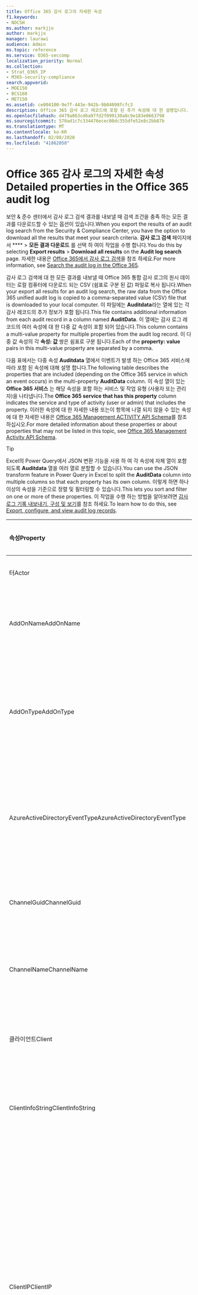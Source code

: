 ```yaml
---
title: Office 365 감사 로그의 자세한 속성
f1.keywords:
- NOCSH
ms.author: markjjo
author: markjjo
manager: laurawi
audience: Admin
ms.topic: reference
ms.service: O365-seccomp
localization_priority: Normal
ms.collection:
- Strat_O365_IP
- M365-security-compliance
search.appverid:
- MOE150
- BCS160
- MET150
ms.assetid: ce004100-9e7f-443e-942b-9b04098fcfc3
description: Office 365 감사 로그 레코드에 포함 된 추가 속성에 대 한 설명입니다.
ms.openlocfilehash: d479a063cd6a97fd2f099130a8c9e183e0663798
ms.sourcegitcommit: 570ad1c7c334476ecec00dc355dfe52e8c2bb87b
ms.translationtype: MT
ms.contentlocale: ko-KR
ms.lasthandoff: 02/08/2020
ms.locfileid: "41862058"
---
```

# <a name="detailed-properties-in-the-office-365-audit-log"></a><span data-ttu-id="c2793-103">Office 365 감사 로그의 자세한 속성</span><span class="sxs-lookup"><span data-stu-id="c2793-103">Detailed properties in the Office 365 audit log</span></span>

<span data-ttu-id="c2793-104">보안 & 준수 센터에서 감사 로그 검색 결과를 내보낼 때 검색 조건을 충족 하는 모든 결과를 다운로드할 수 있는 옵션이 있습니다.</span><span class="sxs-lookup"><span data-stu-id="c2793-104">When you export the results of an audit log search from the Security & Compliance Center, you have the option to download all the results that meet your search criteria.</span></span> <span data-ttu-id="c2793-105">**감사 로그 검색** 페이지에서 \*\*\*\* \> **모든 결과 다운로드** 를 선택 하 여이 작업을 수행 합니다.</span><span class="sxs-lookup"><span data-stu-id="c2793-105">You do this by selecting **Export results** \> **Download all results** on the **Audit log search** page.</span></span> <span data-ttu-id="c2793-106">자세한 내용은 [Office 365에서 감사 로그 검색](search-the-audit-log-in-security-and-compliance.md)을 참조 하세요.</span><span class="sxs-lookup"><span data-stu-id="c2793-106">For more information, see [Search the audit log in the Office 365](search-the-audit-log-in-security-and-compliance.md).</span></span>
  
 <span data-ttu-id="c2793-107">감사 로그 검색에 대 한 모든 결과를 내보낼 때 Office 365 통합 감사 로그의 원시 데이터는 로컬 컴퓨터에 다운로드 되는 CSV (쉼표로 구분 된 값) 파일로 복사 됩니다.</span><span class="sxs-lookup"><span data-stu-id="c2793-107">When your export all results for an audit log search, the raw data from the Office 365 unified audit log is copied to a comma-separated value (CSV) file that is downloaded to your local computer.</span></span> <span data-ttu-id="c2793-108">이 파일에는 **Auditdata**라는 열에 있는 각 감사 레코드의 추가 정보가 포함 됩니다.</span><span class="sxs-lookup"><span data-stu-id="c2793-108">This file contains additional information from each audit record in a column named **AuditData**.</span></span> <span data-ttu-id="c2793-109">이 열에는 감사 로그 레코드의 여러 속성에 대 한 다중 값 속성이 포함 되어 있습니다.</span><span class="sxs-lookup"><span data-stu-id="c2793-109">This column contains a multi-value property for multiple properties from the audit log record.</span></span> <span data-ttu-id="c2793-110">이 다중 값 속성의 각 **속성: 값** 쌍은 쉼표로 구분 됩니다.</span><span class="sxs-lookup"><span data-stu-id="c2793-110">Each of the **property: value** pairs in this multi-value property are separated by a comma.</span></span> 
  
<span data-ttu-id="c2793-111">다음 표에서는 다중 속성 **Auditdata** 열에서 이벤트가 발생 하는 Office 365 서비스에 따라 포함 된 속성에 대해 설명 합니다.</span><span class="sxs-lookup"><span data-stu-id="c2793-111">The following table describes the properties that are included (depending on the Office 365 service in which an event occurs) in the multi-property **AuditData** column.</span></span> <span data-ttu-id="c2793-112">이 속성 열이 있는 **Office 365 서비스** 는 해당 속성을 포함 하는 서비스 및 작업 유형 (사용자 또는 관리자)을 나타냅니다.</span><span class="sxs-lookup"><span data-stu-id="c2793-112">The **Office 365 service that has this property** column indicates the service and type of activity (user or admin) that includes the property.</span></span> <span data-ttu-id="c2793-113">이러한 속성에 대 한 자세한 내용 또는이 항목에 나열 되지 않을 수 있는 속성에 대 한 자세한 내용은 [Office 365 Management ACTIVITY API Schema](https://go.microsoft.com/fwlink/p/?LinkId=717993)를 참조 하십시오.</span><span class="sxs-lookup"><span data-stu-id="c2793-113">For more detailed information about these properties or about properties that may not be listed in this topic, see [Office 365 Management Activity API Schema](https://go.microsoft.com/fwlink/p/?LinkId=717993).</span></span>
  
> [!TIP]
> <span data-ttu-id="c2793-114">Excel의 Power Query에서 JSON 변환 기능을 사용 하 여 각 속성에 자체 열이 포함 되도록 **Auditdata** 열을 여러 열로 분할할 수 있습니다.</span><span class="sxs-lookup"><span data-stu-id="c2793-114">You can use the JSON transform feature in Power Query in Excel to split the **AuditData** column into multiple columns so that each property has its own column.</span></span> <span data-ttu-id="c2793-115">이렇게 하면 하나 이상의 속성을 기준으로 정렬 및 필터링할 수 있습니다.</span><span class="sxs-lookup"><span data-stu-id="c2793-115">This lets you sort and filter on one or more of these properties.</span></span> <span data-ttu-id="c2793-116">이 작업을 수행 하는 방법을 알아보려면 [감사 로그 기록 내보내기, 구성 및 보기](export-view-audit-log-records.md)를 참조 하세요.</span><span class="sxs-lookup"><span data-stu-id="c2793-116">To learn how to do this, see [Export, configure, and view audit log records](export-view-audit-log-records.md).</span></span> 
  
|<span data-ttu-id="c2793-117">**속성**</span><span class="sxs-lookup"><span data-stu-id="c2793-117">**Property**</span></span>|<span data-ttu-id="c2793-118">**설명**</span><span class="sxs-lookup"><span data-stu-id="c2793-118">**Description**</span></span>|<span data-ttu-id="c2793-119">**이 속성을 가진 Office 365 서비스**</span><span class="sxs-lookup"><span data-stu-id="c2793-119">**Office 365 service that has this property**</span></span>|
|:-----|:-----|:-----|
|<span data-ttu-id="c2793-120">터</span><span class="sxs-lookup"><span data-stu-id="c2793-120">Actor</span></span>|<span data-ttu-id="c2793-121">작업을 수행한 사용자 또는 서비스 계정입니다.</span><span class="sxs-lookup"><span data-stu-id="c2793-121">The user or service account that performed the action.</span></span>|<span data-ttu-id="c2793-122">Azure Active Directory</span><span class="sxs-lookup"><span data-stu-id="c2793-122">Azure Active Directory</span></span>|
|<span data-ttu-id="c2793-123">AddOnName</span><span class="sxs-lookup"><span data-stu-id="c2793-123">AddOnName</span></span>|<span data-ttu-id="c2793-124">팀에서 추가, 제거 또는 업데이트 된 추가 기능의 이름입니다.</span><span class="sxs-lookup"><span data-stu-id="c2793-124">The name of an add-on that was added, removed, or updated in a team.</span></span> <span data-ttu-id="c2793-125">Microsoft 팀의 추가 기능 유형은 bot, 커넥터 또는 탭입니다.</span><span class="sxs-lookup"><span data-stu-id="c2793-125">The type of add-ons in Microsoft Teams is a bot, a connector, or a tab.</span></span>|<span data-ttu-id="c2793-126">Microsoft Teams</span><span class="sxs-lookup"><span data-stu-id="c2793-126">Microsoft Teams</span></span>|
|<span data-ttu-id="c2793-127">AddOnType</span><span class="sxs-lookup"><span data-stu-id="c2793-127">AddOnType</span></span>|<span data-ttu-id="c2793-128">팀에서 추가, 제거 또는 업데이트 된 추가 기능의 유형입니다.</span><span class="sxs-lookup"><span data-stu-id="c2793-128">The type of an add-on that was added, removed, or updated in a team.</span></span> <span data-ttu-id="c2793-129">다음 값은 추가 기능의 형식을 나타냅니다.</span><span class="sxs-lookup"><span data-stu-id="c2793-129">The following values indicate the type of add-on.</span></span>  <br/> <span data-ttu-id="c2793-130">**1** -bot을 나타냅니다.</span><span class="sxs-lookup"><span data-stu-id="c2793-130">**1** - Indicates a bot.</span></span><br/> <span data-ttu-id="c2793-131">**2** -커넥터를 나타냅니다.</span><span class="sxs-lookup"><span data-stu-id="c2793-131">**2** - Indicates a connector.</span></span><br/> <span data-ttu-id="c2793-132">**3** -탭을 나타냅니다.</span><span class="sxs-lookup"><span data-stu-id="c2793-132">**3** - Indicates a tab.</span></span>|<span data-ttu-id="c2793-133">Microsoft Teams</span><span class="sxs-lookup"><span data-stu-id="c2793-133">Microsoft Teams</span></span>|
|<span data-ttu-id="c2793-134">AzureActiveDirectoryEventType</span><span class="sxs-lookup"><span data-stu-id="c2793-134">AzureActiveDirectoryEventType</span></span>|<span data-ttu-id="c2793-135">Azure Active Directory 이벤트의 유형입니다.</span><span class="sxs-lookup"><span data-stu-id="c2793-135">The type of Azure Active Directory event.</span></span> <span data-ttu-id="c2793-136">이벤트 유형을 나타내는 값은 다음과 같습니다.</span><span class="sxs-lookup"><span data-stu-id="c2793-136">The following values indicate the type of event.</span></span>  <br/> <span data-ttu-id="c2793-137">**0** -계정 로그인 이벤트를 나타냅니다.</span><span class="sxs-lookup"><span data-stu-id="c2793-137">**0** - Indicates an account login event.</span></span><br/> <span data-ttu-id="c2793-138">**1** -Azure 응용 프로그램 보안 이벤트를 나타냅니다.</span><span class="sxs-lookup"><span data-stu-id="c2793-138">**1** - Indicates an Azure application security event.</span></span>|<span data-ttu-id="c2793-139">Azure Active Directory</span><span class="sxs-lookup"><span data-stu-id="c2793-139">Azure Active Directory</span></span>|
|<span data-ttu-id="c2793-140">ChannelGuid</span><span class="sxs-lookup"><span data-stu-id="c2793-140">ChannelGuid</span></span>|<span data-ttu-id="c2793-141">Microsoft 팀 채널의 ID입니다.</span><span class="sxs-lookup"><span data-stu-id="c2793-141">The ID of a Microsoft Teams channel.</span></span> <span data-ttu-id="c2793-142">채널이 있는 팀이 **Teamname** 및 **teamname** 속성으로 식별 됩니다.</span><span class="sxs-lookup"><span data-stu-id="c2793-142">The team that the channel is located in is identified by the **TeamName** and **TeamGuid** properties.</span></span>|<span data-ttu-id="c2793-143">Microsoft Teams</span><span class="sxs-lookup"><span data-stu-id="c2793-143">Microsoft Teams</span></span>|
|<span data-ttu-id="c2793-144">ChannelName</span><span class="sxs-lookup"><span data-stu-id="c2793-144">ChannelName</span></span>|<span data-ttu-id="c2793-145">Microsoft 팀 채널의 이름입니다.</span><span class="sxs-lookup"><span data-stu-id="c2793-145">The name of a Microsoft Teams channel.</span></span> <span data-ttu-id="c2793-146">채널이 있는 팀이 **Teamname** 및 **teamname** 속성으로 식별 됩니다.</span><span class="sxs-lookup"><span data-stu-id="c2793-146">The team that the channel is located in is identified by the **TeamName** and **TeamGuid** properties.</span></span>|<span data-ttu-id="c2793-147">Microsoft Teams</span><span class="sxs-lookup"><span data-stu-id="c2793-147">Microsoft Teams</span></span>|
|<span data-ttu-id="c2793-148">클라이언트</span><span class="sxs-lookup"><span data-stu-id="c2793-148">Client</span></span>|<span data-ttu-id="c2793-149">클라이언트 장치, 장치 OS 및 login 이벤트에 사용 되는 장치 브라우저 (예: Nokia Lumia 920;) Windows Phone 8; IE Mobile 11).</span><span class="sxs-lookup"><span data-stu-id="c2793-149">The client device, the device OS, and the device browser used for the login event (for example, Nokia Lumia 920; Windows Phone 8; IE Mobile 11).</span></span>|<span data-ttu-id="c2793-150">Azure Active Directory</span><span class="sxs-lookup"><span data-stu-id="c2793-150">Azure Active Directory</span></span>|
|<span data-ttu-id="c2793-151">ClientInfoString</span><span class="sxs-lookup"><span data-stu-id="c2793-151">ClientInfoString</span></span>|<span data-ttu-id="c2793-152">브라우저 버전, Outlook 버전 및 모바일 장치 정보와 같이 작업을 수행 하는 데 사용한 전자 메일 클라이언트에 대 한 정보</span><span class="sxs-lookup"><span data-stu-id="c2793-152">Information about the email client that was used to perform the operation, such as a browser version, Outlook version, and mobile device information</span></span>|<span data-ttu-id="c2793-153">Exchange (사서함 활동)</span><span class="sxs-lookup"><span data-stu-id="c2793-153">Exchange (mailbox activity)</span></span>|
|<span data-ttu-id="c2793-154">ClientIP</span><span class="sxs-lookup"><span data-stu-id="c2793-154">ClientIP</span></span>|<span data-ttu-id="c2793-155">활동을 로그할 때 사용 된 장치의 IP 주소입니다.</span><span class="sxs-lookup"><span data-stu-id="c2793-155">The IP address of the device that was used when the activity was logged.</span></span> <span data-ttu-id="c2793-156">IP 주소는 IPv4 또는 IPv6 주소 형식으로 표시됩니다.</span><span class="sxs-lookup"><span data-stu-id="c2793-156">The IP address is displayed in either an IPv4 or IPv6 address format.</span></span><br/><br/> <span data-ttu-id="c2793-157">일부 서비스의 경우이 속성에 표시 되는 값은 사용자를 대신 하 여 서비스를 호출 하는 신뢰할 수 있는 응용 프로그램 (예: 웹 앱의 Office)의 IP 주소 이며, 활동을 수행한 사용자가 사용 하는 장치의 IP 주소가 아닙니다.</span><span class="sxs-lookup"><span data-stu-id="c2793-157">For some services, the value displayed in this property might be the IP address for a trusted application (for example, Office on the web apps) calling into the service on behalf of a user and not the IP address of the device used by person who performed the activity.</span></span> <br/><br/><span data-ttu-id="c2793-158">또한 Azure Active Directory 관련 이벤트에 대 한 관리 활동 (또는 시스템 계정에서 수행 하는 작업)에 대해 IP 주소가 기록 되지 않으며 ClientIP 속성 값은 `null`입니다.</span><span class="sxs-lookup"><span data-stu-id="c2793-158">Also, for admin activity (or activity performed by a system account) for Azure Active Directory-related events, the IP address isn't logged and the value for the ClientIP property is `null`.</span></span> |<span data-ttu-id="c2793-159">Azure Active Directory, Exchange, SharePoint</span><span class="sxs-lookup"><span data-stu-id="c2793-159">Azure Active Directory, Exchange, SharePoint</span></span>|
|<span data-ttu-id="c2793-160">CreationTime</span><span class="sxs-lookup"><span data-stu-id="c2793-160">CreationTime</span></span>|<span data-ttu-id="c2793-161">사용자가 활동을 수행 했을 때 UTC (협정 세계시)로 표시 되는 날짜와 시간입니다.</span><span class="sxs-lookup"><span data-stu-id="c2793-161">The date and time in Coordinated Universal Time (UTC) when the user performed the activity.</span></span>|<span data-ttu-id="c2793-162">모두</span><span class="sxs-lookup"><span data-stu-id="c2793-162">All</span></span>|
|<span data-ttu-id="c2793-163">DestinationFileExtension</span><span class="sxs-lookup"><span data-stu-id="c2793-163">DestinationFileExtension</span></span>|<span data-ttu-id="c2793-164">복사 하거나 이동할 파일의 파일 확장명입니다.</span><span class="sxs-lookup"><span data-stu-id="c2793-164">The file extension of a file that is copied or moved.</span></span> <span data-ttu-id="c2793-165">이 속성은 FileCopied 및 FileMoved 사용자 작업에만 표시 됩니다.</span><span class="sxs-lookup"><span data-stu-id="c2793-165">This property is displayed only for the FileCopied and FileMoved user activities.</span></span>|<span data-ttu-id="c2793-166">SharePoint</span><span class="sxs-lookup"><span data-stu-id="c2793-166">SharePoint</span></span>|
|<span data-ttu-id="c2793-167">DestinationFileName</span><span class="sxs-lookup"><span data-stu-id="c2793-167">DestinationFileName</span></span>|<span data-ttu-id="c2793-168">파일 이름이 복사 되거나 이동 됩니다.</span><span class="sxs-lookup"><span data-stu-id="c2793-168">The name of the file is copied or moved.</span></span> <span data-ttu-id="c2793-169">이 속성은 FileCopied 및 FileMoved 작업에만 표시 됩니다.</span><span class="sxs-lookup"><span data-stu-id="c2793-169">This property is displayed only for the FileCopied and FileMoved actions.</span></span>|<span data-ttu-id="c2793-170">SharePoint</span><span class="sxs-lookup"><span data-stu-id="c2793-170">SharePoint</span></span>|
|<span data-ttu-id="c2793-171">DestinationRelativeUrl</span><span class="sxs-lookup"><span data-stu-id="c2793-171">DestinationRelativeUrl</span></span>|<span data-ttu-id="c2793-172">파일을 복사 하거나 이동할 대상 폴더의 URL입니다.</span><span class="sxs-lookup"><span data-stu-id="c2793-172">The URL of the destination folder where a file is copied or moved.</span></span> <span data-ttu-id="c2793-173">**SiteURL**, **DestinationRelativeURL**및 **destinationfilename** 속성에 대 한 값의 조합이 복사 된 파일의 전체 경로 이름인 **ObjectID** 속성의 값과 같습니다.</span><span class="sxs-lookup"><span data-stu-id="c2793-173">The combination of the values for the **SiteURL**, the **DestinationRelativeURL**, and the **DestinationFileName** property is the same as the value for the **ObjectID** property, which is the full path name for the file that was copied.</span></span> <span data-ttu-id="c2793-174">이 속성은 FileCopied 및 FileMoved 사용자 작업에만 표시 됩니다.</span><span class="sxs-lookup"><span data-stu-id="c2793-174">This property is displayed only for the FileCopied and FileMoved user activities.</span></span>|<span data-ttu-id="c2793-175">SharePoint</span><span class="sxs-lookup"><span data-stu-id="c2793-175">SharePoint</span></span>|
|<span data-ttu-id="c2793-176">EventSource</span><span class="sxs-lookup"><span data-stu-id="c2793-176">EventSource</span></span>|<span data-ttu-id="c2793-177">SharePoint에서 이벤트가 발생 한 것을 식별 합니다.</span><span class="sxs-lookup"><span data-stu-id="c2793-177">Identifies that an event occurred in SharePoint.</span></span> <span data-ttu-id="c2793-178">사용할 수 있는 값은 **SharePoint** 및 **objectmodel**입니다.</span><span class="sxs-lookup"><span data-stu-id="c2793-178">Possible values are **SharePoint** and **ObjectModel**.</span></span>|<span data-ttu-id="c2793-179">SharePoint</span><span class="sxs-lookup"><span data-stu-id="c2793-179">SharePoint</span></span>|
|<span data-ttu-id="c2793-180">ExternalAccess</span><span class="sxs-lookup"><span data-stu-id="c2793-180">ExternalAccess</span></span>|<span data-ttu-id="c2793-181">Exchange 관리 활동의 경우, cmdlet이 조직의 사용자에 의해 실행 되었는지, Microsoft 데이터 센터 담당자나 데이터 센터 서비스 계정 또는 위임 된 관리자가 실행할지를 지정 합니다.</span><span class="sxs-lookup"><span data-stu-id="c2793-181">For Exchange admin activity, specifies whether the cmdlet was run by a user in your organization, by Microsoft datacenter personnel or a datacenter service account, or by a delegated administrator.</span></span> <span data-ttu-id="c2793-182">값이 **False** 이면 조직의 다른 사용자가 cmdlet을 실행 한 것입니다.</span><span class="sxs-lookup"><span data-stu-id="c2793-182">The value **False** indicates that the cmdlet was run by someone in your organization.</span></span> <span data-ttu-id="c2793-183">**True** 값은 데이터 센터 직원, 데이터 센터 서비스 계정 또는 위임 된 관리자에 의해 cmdlet이 실행 되었음을 나타냅니다.</span><span class="sxs-lookup"><span data-stu-id="c2793-183">The value **True** indicates that the cmdlet was run by datacenter personnel, a datacenter service account, or a delegated administrator.</span></span>  <br/> <span data-ttu-id="c2793-184">Exchange 사서함 활동의 경우 조직 외부의 사용자가 사서함에 액세스 했는지 여부를 지정 합니다.</span><span class="sxs-lookup"><span data-stu-id="c2793-184">For Exchange mailbox activity, specifies whether a mailbox was accessed by a user outside your organization.</span></span>|<span data-ttu-id="c2793-185">Exchange</span><span class="sxs-lookup"><span data-stu-id="c2793-185">Exchange</span></span>|
|<span data-ttu-id="c2793-186">ExtendedProperties</span><span class="sxs-lookup"><span data-stu-id="c2793-186">ExtendedProperties</span></span>|<span data-ttu-id="c2793-187">Azure Active Directory 이벤트에 대 한 확장 된 속성입니다.</span><span class="sxs-lookup"><span data-stu-id="c2793-187">The extended properties for an Azure Active Directory event.</span></span>|<span data-ttu-id="c2793-188">Azure Active Directory</span><span class="sxs-lookup"><span data-stu-id="c2793-188">Azure Active Directory</span></span>|
|<span data-ttu-id="c2793-189">ID</span><span class="sxs-lookup"><span data-stu-id="c2793-189">ID</span></span>|<span data-ttu-id="c2793-190">보고서 항목의 ID입니다.</span><span class="sxs-lookup"><span data-stu-id="c2793-190">The ID of the report entry.</span></span> <span data-ttu-id="c2793-191">ID는 보고서 항목을 고유 하 게 식별 합니다.</span><span class="sxs-lookup"><span data-stu-id="c2793-191">The ID uniquely identifies the report entry.</span></span>|<span data-ttu-id="c2793-192">모두</span><span class="sxs-lookup"><span data-stu-id="c2793-192">All</span></span>|
|<span data-ttu-id="c2793-193">InternalLogonType</span><span class="sxs-lookup"><span data-stu-id="c2793-193">InternalLogonType</span></span>|<span data-ttu-id="c2793-194">내부용으로 예약되어 있습니다.</span><span class="sxs-lookup"><span data-stu-id="c2793-194">Reserved for internal use.</span></span>|<span data-ttu-id="c2793-195">Exchange (사서함 활동)</span><span class="sxs-lookup"><span data-stu-id="c2793-195">Exchange (mailbox activity)</span></span>|
|<span data-ttu-id="c2793-196">ItemType</span><span class="sxs-lookup"><span data-stu-id="c2793-196">ItemType</span></span>|<span data-ttu-id="c2793-197">액세스 하거나 수정한 개체의 유형입니다.</span><span class="sxs-lookup"><span data-stu-id="c2793-197">The type of object that was accessed or modified.</span></span> <span data-ttu-id="c2793-198">사용할 수 있는 값에는 **파일**, **폴더**, **웹**, **사이트**, **테 넌 트**및 **documentlibrary**가 있습니다.</span><span class="sxs-lookup"><span data-stu-id="c2793-198">Possible values include **File**, **Folder**, **Web**, **Site**, **Tenant**, and **DocumentLibrary**.</span></span>|<span data-ttu-id="c2793-199">SharePoint</span><span class="sxs-lookup"><span data-stu-id="c2793-199">SharePoint</span></span>|
|<span data-ttu-id="c2793-200">LoginStatus</span><span class="sxs-lookup"><span data-stu-id="c2793-200">LoginStatus</span></span>|<span data-ttu-id="c2793-201">발생 했을 수 있는 로그인 실패를 확인 합니다.</span><span class="sxs-lookup"><span data-stu-id="c2793-201">Identifies login failures that might have occurred.</span></span>|<span data-ttu-id="c2793-202">Azure Active Directory</span><span class="sxs-lookup"><span data-stu-id="c2793-202">Azure Active Directory</span></span>|
|<span data-ttu-id="c2793-203">LogonType</span><span class="sxs-lookup"><span data-stu-id="c2793-203">LogonType</span></span>|<span data-ttu-id="c2793-204">사서함 액세스 유형입니다.</span><span class="sxs-lookup"><span data-stu-id="c2793-204">The type of mailbox access.</span></span> <span data-ttu-id="c2793-205">다음 값은 사서함에 액세스 한 사용자의 유형을 나타냅니다.</span><span class="sxs-lookup"><span data-stu-id="c2793-205">The following values indicate the type of user who accessed the mailbox.</span></span>  <br/><br/> <span data-ttu-id="c2793-206">**0** -사서함 소유자를 나타냅니다.</span><span class="sxs-lookup"><span data-stu-id="c2793-206">**0** - Indicates a mailbox owner.</span></span><br/> <span data-ttu-id="c2793-207">**1** -관리자를 나타냅니다.</span><span class="sxs-lookup"><span data-stu-id="c2793-207">**1** - Indicates an administrator.</span></span><br/> <span data-ttu-id="c2793-208">**2** -대리인을 나타냅니다.</span><span class="sxs-lookup"><span data-stu-id="c2793-208">**2** - Indicates a delegate.</span></span> <br/><span data-ttu-id="c2793-209">**3** -Microsoft 데이터 센터의 전송 서비스를 나타냅니다.</span><span class="sxs-lookup"><span data-stu-id="c2793-209">**3** - Indicates the transport service in the Microsoft datacenter.</span></span><br/> <span data-ttu-id="c2793-210">**4** -Microsoft 데이터 센터의 서비스 계정을 나타냅니다.</span><span class="sxs-lookup"><span data-stu-id="c2793-210">**4** - Indicates a   service account in the Microsoft datacenter.</span></span> <br/><span data-ttu-id="c2793-211">**6** -위임 된 관리자를 나타냅니다.</span><span class="sxs-lookup"><span data-stu-id="c2793-211">**6** - Indicates a delegated administrator.</span></span>|<span data-ttu-id="c2793-212">Exchange (사서함 활동)</span><span class="sxs-lookup"><span data-stu-id="c2793-212">Exchange (mailbox activity)</span></span>|
|<span data-ttu-id="c2793-213">MailboxGuid</span><span class="sxs-lookup"><span data-stu-id="c2793-213">MailboxGuid</span></span>|<span data-ttu-id="c2793-214">액세스 한 사서함의 Exchange GUID입니다.</span><span class="sxs-lookup"><span data-stu-id="c2793-214">The Exchange GUID of the mailbox that was accessed.</span></span>|<span data-ttu-id="c2793-215">Exchange (사서함 활동)</span><span class="sxs-lookup"><span data-stu-id="c2793-215">Exchange (mailbox activity)</span></span>|
|<span data-ttu-id="c2793-216">MailboxOwnerUPN</span><span class="sxs-lookup"><span data-stu-id="c2793-216">MailboxOwnerUPN</span></span>|<span data-ttu-id="c2793-217">액세스 한 사서함을 소유한 사용자의 전자 메일 주소입니다.</span><span class="sxs-lookup"><span data-stu-id="c2793-217">The email address of the person who owns the mailbox that was accessed.</span></span>|<span data-ttu-id="c2793-218">Exchange (사서함 활동)</span><span class="sxs-lookup"><span data-stu-id="c2793-218">Exchange (mailbox activity)</span></span>|
|<span data-ttu-id="c2793-219">구성원</span><span class="sxs-lookup"><span data-stu-id="c2793-219">Members</span></span>|<span data-ttu-id="c2793-220">팀에서 추가 되거나 제거 된 사용자를 나열 합니다.</span><span class="sxs-lookup"><span data-stu-id="c2793-220">Lists the users that have been added or removed from a team.</span></span> <span data-ttu-id="c2793-221">다음 값은 사용자에게 할당된 역할 유형을 나타냅니다.</span><span class="sxs-lookup"><span data-stu-id="c2793-221">The following values indicate the Role type assigned to the user.</span></span>  <br/><br/> <span data-ttu-id="c2793-222">**1** -소유자 역할을 나타냅니다.</span><span class="sxs-lookup"><span data-stu-id="c2793-222">**1** - Indicates  the Owner role.</span></span><br/> <span data-ttu-id="c2793-223">**2** - 구성원 역할을 나타냅니다.</span><span class="sxs-lookup"><span data-stu-id="c2793-223">**2** - Indicates the Member role.</span></span><br/> <span data-ttu-id="c2793-224">**3** - 게스트 역할을 나타냅니다.</span><span class="sxs-lookup"><span data-stu-id="c2793-224">**3** - Indicates the Guest role.</span></span> <br/><br/><span data-ttu-id="c2793-225">구성원 속성에는 조직의 이름 및 구성원의 전자 메일 주소도 포함됩니다.</span><span class="sxs-lookup"><span data-stu-id="c2793-225">The Members property also includes the name of your organization, and the member's email address.</span></span>|<span data-ttu-id="c2793-226">Microsoft Teams</span><span class="sxs-lookup"><span data-stu-id="c2793-226">Microsoft Teams</span></span>|
|<span data-ttu-id="c2793-227">ModifiedProperties (Name, NewValue, OldValue)</span><span class="sxs-lookup"><span data-stu-id="c2793-227">ModifiedProperties (Name, NewValue, OldValue)</span></span>|<span data-ttu-id="c2793-228">이 속성은 사이트 또는 사이트 모음 관리 그룹의 구성원으로 사용자를 추가 하는 등의 관리 이벤트에 포함 됩니다.</span><span class="sxs-lookup"><span data-stu-id="c2793-228">The property is included for admin events, such as adding a user as a member of a site or a site collection admin group.</span></span> <span data-ttu-id="c2793-229">이 속성에는 수정 된 속성의 이름 (예: 사이트 관리자 그룹)과 수정한 속성의 새 값 (사이트 관리자로 추가한 사용자 및 수정한 개체의 이전 값)이 포함 됩니다.</span><span class="sxs-lookup"><span data-stu-id="c2793-229">The property includes the name of the property that was modified (for example, the Site Admin group) the new value of the modified property (such the user who was added as a site admin, and the previous value of the modified object.</span></span>|<span data-ttu-id="c2793-230">모두 (관리 활동)</span><span class="sxs-lookup"><span data-stu-id="c2793-230">All (admin activity)</span></span>|
|<span data-ttu-id="c2793-231">Id</span><span class="sxs-lookup"><span data-stu-id="c2793-231">ObjectID</span></span>|<span data-ttu-id="c2793-232">Exchange 관리자 감사 로깅을 위해 cmdlet에 의해 수정 된 개체의 이름입니다.</span><span class="sxs-lookup"><span data-stu-id="c2793-232">For Exchange admin audit logging, the name of the object that was modified by the cmdlet.</span></span>  <br/> <span data-ttu-id="c2793-233">SharePoint 작업의 경우 사용자가 액세스 하는 파일 또는 폴더의 전체 URL 경로 이름입니다.</span><span class="sxs-lookup"><span data-stu-id="c2793-233">For SharePoint activity, the full URL path name of the file or folder accessed by a user.</span></span>  <br/> <span data-ttu-id="c2793-234">Azure AD 활동의 경우 수정 된 사용자 계정의 이름입니다.</span><span class="sxs-lookup"><span data-stu-id="c2793-234">For Azure AD activity, the name of the user account that was modified.</span></span>|<span data-ttu-id="c2793-235">모두</span><span class="sxs-lookup"><span data-stu-id="c2793-235">All</span></span>|
|<span data-ttu-id="c2793-236">작업</span><span class="sxs-lookup"><span data-stu-id="c2793-236">Operation</span></span>|<span data-ttu-id="c2793-237">사용자 또는 관리자 활동의 이름입니다.</span><span class="sxs-lookup"><span data-stu-id="c2793-237">The name of the user or admin activity.</span></span> <span data-ttu-id="c2793-238">이 속성의 값은 **활동** 드롭다운 목록에서 선택한 값에 해당 합니다.</span><span class="sxs-lookup"><span data-stu-id="c2793-238">The value of this property corresponds to the value that was selected in the **Activities** drop down list.</span></span> <span data-ttu-id="c2793-239">**모든 작업에 대해 결과 표시** 를 선택 하면 보고서에 모든 서비스에 대 한 모든 사용자 및 관리 활동에 대 한 항목이 포함 됩니다.</span><span class="sxs-lookup"><span data-stu-id="c2793-239">If **Show results for all activities** was selected, the report will included entries for all user and admin activities for all services.</span></span> <span data-ttu-id="c2793-240">Office 365 감사 로그에 기록 된 작업/작업에 대 한 설명은 [office 365에서 감사 로그 검색](search-the-audit-log-in-security-and-compliance.md)의 **감사 된 작업** 탭을 참조 하십시오.</span><span class="sxs-lookup"><span data-stu-id="c2793-240">For a description of the operations/activities that are logged in the Office 365 audit log, see the **Audited activities** tab in [Search the audit log in the Office 365](search-the-audit-log-in-security-and-compliance.md).</span></span>  <br/> <span data-ttu-id="c2793-241">Exchange 관리 활동의 경우이 속성은 실행 된 cmdlet의 이름을 식별 합니다.</span><span class="sxs-lookup"><span data-stu-id="c2793-241">For Exchange admin activity, this property identifies the name of the cmdlet that was run.</span></span>|<span data-ttu-id="c2793-242">모두</span><span class="sxs-lookup"><span data-stu-id="c2793-242">All</span></span>|
|<span data-ttu-id="c2793-243">조직 id</span><span class="sxs-lookup"><span data-stu-id="c2793-243">OrganizationID</span></span>|<span data-ttu-id="c2793-244">Office 365 조 직의 GUID입니다.</span><span class="sxs-lookup"><span data-stu-id="c2793-244">The GUID for your Office 365 organization.</span></span>|<span data-ttu-id="c2793-245">모두</span><span class="sxs-lookup"><span data-stu-id="c2793-245">All</span></span>|
|<span data-ttu-id="c2793-246">경로</span><span class="sxs-lookup"><span data-stu-id="c2793-246">Path</span></span>|<span data-ttu-id="c2793-247">액세스 한 메시지가 있는 사서함 폴더의 이름입니다.</span><span class="sxs-lookup"><span data-stu-id="c2793-247">The name of the mailbox folder where the message that was accessed is located.</span></span> <span data-ttu-id="c2793-248">이 속성은 또한 메시지가 만들어지거나 복사/이동 되는 폴더를 식별 합니다.</span><span class="sxs-lookup"><span data-stu-id="c2793-248">This property also identifies the folder a where a message is created in or copied/moved to.</span></span>|<span data-ttu-id="c2793-249">Exchange (사서함 활동)</span><span class="sxs-lookup"><span data-stu-id="c2793-249">Exchange (mailbox activity)</span></span>|
|<span data-ttu-id="c2793-250">매개 변수 </span><span class="sxs-lookup"><span data-stu-id="c2793-250">Parameters</span></span>|<span data-ttu-id="c2793-251">Exchange 관리 활동의 경우 Operation 속성에서 식별 된 cmdlet에 사용 된 모든 매개 변수의 이름과 값입니다.</span><span class="sxs-lookup"><span data-stu-id="c2793-251">For Exchange admin activity, the name and value for all parameters that were used with the cmdlet that is identified in the Operation property.</span></span>|<span data-ttu-id="c2793-252">Exchange (관리 활동)</span><span class="sxs-lookup"><span data-stu-id="c2793-252">Exchange (admin activity)</span></span>|
|<span data-ttu-id="c2793-253">RecordType</span><span class="sxs-lookup"><span data-stu-id="c2793-253">RecordType</span></span>|<span data-ttu-id="c2793-254">Record에서 지정한 작업의 유형입니다.</span><span class="sxs-lookup"><span data-stu-id="c2793-254">The type of operation indicated by the record.</span></span> <span data-ttu-id="c2793-255">다음 값은 레코드 종류를 나타냅니다.</span><span class="sxs-lookup"><span data-stu-id="c2793-255">The following values indicate the record type.</span></span>  <br/><br/> <span data-ttu-id="c2793-256">**1** -Exchange 관리자 감사 로그의 레코드를 나타냅니다.</span><span class="sxs-lookup"><span data-stu-id="c2793-256">**1** - Indicates a record from the  Exchange  admin audit log.</span></span> <br/><span data-ttu-id="c2793-257">**2** -singled 사서함 항목에 대해 수행 된 작업에 대 한 Exchange 사서함 감사 로그의 레코드를 나타냅니다.</span><span class="sxs-lookup"><span data-stu-id="c2793-257">**2** - Indicates a record from the  Exchange  mailbox audit log for an operation performed on a singled mailbox item.</span></span> <br/><span data-ttu-id="c2793-258">**3** -Exchange 사서함 감사 로그 에서도 레코드를 나타냅니다.</span><span class="sxs-lookup"><span data-stu-id="c2793-258">**3** - Also indicates a record from the  Exchange  mailbox audit log.</span></span> <span data-ttu-id="c2793-259">이 레코드 종류는 여러 항목을 지운 편지함 폴더로 이동 하거나 여러 항목을 영구적으로 삭제 하는 등 원본 사서함의 여러 항목에 대해 작업이 수행 되었음을 나타냅니다.</span><span class="sxs-lookup"><span data-stu-id="c2793-259">This record type indicates that the operation was performed on multiple items in the source mailbox (such as moving multiple items to the Deleted Items folder or permanently deleting multiple items).</span></span> <br/><span data-ttu-id="c2793-260">**4** -사이트에 대 한 권한 할당 관리자 또는 사용자와 같은 SharePoint의 사이트 관리 작업을 나타냅니다.</span><span class="sxs-lookup"><span data-stu-id="c2793-260">**4** - Indicates a site admin operation in SharePoint, such as an administrator or user assigning permissions to a site.</span></span> <br/><span data-ttu-id="c2793-261">**6** -사용자가 파일을 보거나 수정 하는 등 SharePoint의 파일 또는 폴더 관련 작업을 나타냅니다.</span><span class="sxs-lookup"><span data-stu-id="c2793-261">**6** - Indicates a file or folder-related operation in SharePoint, such as a user viewing or modifying a file.</span></span> <br/><span data-ttu-id="c2793-262">**8** -Azure Active Directory에서 수행 된 관리 작업을 나타냅니다.</span><span class="sxs-lookup"><span data-stu-id="c2793-262">**8** - Indicates an admin operation performed in Azure Active Directory.</span></span> <br/><span data-ttu-id="c2793-263">**9** -OrgId 로그인 이벤트를 Azure Active Directory에 표시 합니다.</span><span class="sxs-lookup"><span data-stu-id="c2793-263">**9** - Indicates  OrgId logon events in Azure Active Directory.</span></span> <span data-ttu-id="c2793-264">이 레코드 종류는 더 이상 사용 되지 않습니다.</span><span class="sxs-lookup"><span data-stu-id="c2793-264">This record type is being deprecated.</span></span> <br/><span data-ttu-id="c2793-265">**10** -데이터 센터에서 Microsoft 담당자가 수행한 보안 cmdlet 이벤트를 나타냅니다.</span><span class="sxs-lookup"><span data-stu-id="c2793-265">**10** - Indicates security cmdlet events that were performed by Microsoft personnel in the data center.</span></span> <br/><span data-ttu-id="c2793-266">**11** -SHAREPOINT의 DLP (데이터 손실 방지) 이벤트를 나타냅니다.</span><span class="sxs-lookup"><span data-stu-id="c2793-266">**11** - Indicates Data loss protection (DLP) events in SharePoint.</span></span><br/> <span data-ttu-id="c2793-267">**12** -Sway 이벤트를 나타냅니다.</span><span class="sxs-lookup"><span data-stu-id="c2793-267">**12** - Indicates Sway events.</span></span> <br/><span data-ttu-id="c2793-268">**13** -통합 dlp 정책으로 구성 된 경우 EXCHANGE의 DLP 이벤트를 나타냅니다.</span><span class="sxs-lookup"><span data-stu-id="c2793-268">**13** - Indicates DLP events in Exchange, when configured with a unified a DLP policy.</span></span> <span data-ttu-id="c2793-269">Exchange 메일 흐름 규칙 (전송 규칙이 라고도 함)을 기반으로 하는 DLP 이벤트는 지원 되지 않습니다.</span><span class="sxs-lookup"><span data-stu-id="c2793-269">DLP events based on Exchange mail flow rules (also known as transport rules) aren't supported.</span></span><br><span data-ttu-id="c2793-270">**14** -SharePoint의 공유 이벤트를 나타냅니다.</span><span class="sxs-lookup"><span data-stu-id="c2793-270">**14** - Indicates sharing events in SharePoint.</span></span><br/> <span data-ttu-id="c2793-271">**15** -Azure Active DIRECTORY의 STS (보안 토큰 서비스) 로그온 이벤트를 나타냅니다.</span><span class="sxs-lookup"><span data-stu-id="c2793-271">**15** - Indicates Secure Token Service (STS) logon events in Azure Active Directory.</span></span> <br/><span data-ttu-id="c2793-272">**18** -보안 & 준수 센터 이벤트를 나타냅니다.</span><span class="sxs-lookup"><span data-stu-id="c2793-272">**18** - Indicates Security & Compliance Center events.</span></span> <br/><span data-ttu-id="c2793-273">**19** -매우 짧은 기간 내에 반복 되는 작업에 대 한 집계 된 Exchange 사서함 작업을 나타냅니다.</span><span class="sxs-lookup"><span data-stu-id="c2793-273">**19** - Indicates aggregated Exchange mailbox operations for repetitive activity that occurs within a very short duration.</span></span> <br/><span data-ttu-id="c2793-274">**20** -Power BI 이벤트를 나타냅니다.</span><span class="sxs-lookup"><span data-stu-id="c2793-274">**20** - Indicates Power BI events.</span></span> <br/><span data-ttu-id="c2793-275">**21**-Dynamics 365 이벤트를 나타냅니다.</span><span class="sxs-lookup"><span data-stu-id="c2793-275">**21**- Indicates Dynamics 365 events.</span></span><br/><span data-ttu-id="c2793-276">**22** -Yammer 이벤트를 나타냅니다.</span><span class="sxs-lookup"><span data-stu-id="c2793-276">**22** - Indicates Yammer events.</span></span> <br/><span data-ttu-id="c2793-277">**23** -비즈니스용 Skype 이벤트를 나타냅니다.</span><span class="sxs-lookup"><span data-stu-id="c2793-277">**23** - Indicates Skype for Business events.</span></span> <br/><span data-ttu-id="c2793-278">**24** -eDiscovery 이벤트를 나타냅니다.</span><span class="sxs-lookup"><span data-stu-id="c2793-278">**24** - Indicates eDiscovery events.</span></span> <span data-ttu-id="c2793-279">이 레코드 종류는 보안 및 준수 센터에서 콘텐츠 검색을 실행 하 고 eDiscovery 사례를 관리 하 여 수행한 작업을 나타냅니다.</span><span class="sxs-lookup"><span data-stu-id="c2793-279">This record type indicates activities that were performed by running content searches and managing eDiscovery cases in the security and compliance center.</span></span> <span data-ttu-id="c2793-280">자세한 내용은 [Office 365 감사 로그에서 eDiscovery 활동 검색](search-for-ediscovery-activities-in-the-audit-log.md)을 참조 하세요.</span><span class="sxs-lookup"><span data-stu-id="c2793-280">For more information, see [Search for eDiscovery activities in the Office 365 audit log](search-for-ediscovery-activities-in-the-audit-log.md).</span></span><br/><span data-ttu-id="c2793-281">**25, 26 또는 27** -Microsoft 팀 이벤트를 나타냅니다.</span><span class="sxs-lookup"><span data-stu-id="c2793-281">**25, 26, or 27** - Indicates Microsoft Teams events.</span></span> <br/><span data-ttu-id="c2793-282">**28** -Exchange Online Protection 및 Office 365 Advanced Threat protection 이벤트의 피싱 및 맬웨어 이벤트를 나타냅니다.</span><span class="sxs-lookup"><span data-stu-id="c2793-282">**28** - Indicates phishing and malware events from Exchange Online Protection and Office 365 Advanced Threat Protection events.</span></span><br/> <span data-ttu-id="c2793-283">**30** -Microsoft 파워 자동화 (이전의 microsoft Flow) 이벤트를 나타냅니다.</span><span class="sxs-lookup"><span data-stu-id="c2793-283">**30** - Indicates Microsoft Power Automate (formerly called Microsoft Flow) events.</span></span><br/> <span data-ttu-id="c2793-284">**31** -고급 eDiscovery 이벤트를 나타냅니다.</span><span class="sxs-lookup"><span data-stu-id="c2793-284">**31** - Indicates Advanced eDiscovery events.</span></span><br/> <span data-ttu-id="c2793-285">**32** -Microsoft Stream 이벤트를 나타냅니다.</span><span class="sxs-lookup"><span data-stu-id="c2793-285">**32** - Indicates Microsoft Stream events.</span></span><br/> <span data-ttu-id="c2793-286">**33** -SHAREPOINT의 DLP 분류와 관련 된 이벤트를 나타냅니다.</span><span class="sxs-lookup"><span data-stu-id="c2793-286">**33** - Indicates events related to DLP classification in SharePoint.</span></span><br/><span data-ttu-id="c2793-287">**35** -Microsoft Project 이벤트를 나타냅니다.</span><span class="sxs-lookup"><span data-stu-id="c2793-287">**35** - Indicates Microsoft Project events.</span></span> <br/> <span data-ttu-id="c2793-288">**36** -SharePoint 목록 이벤트를 나타냅니다.</span><span class="sxs-lookup"><span data-stu-id="c2793-288">**36** - Indicates SharePoint list events.</span></span><br/><span data-ttu-id="c2793-289">**37** -SharePoint 주석과 관련 된 이벤트를 나타냅니다.</span><span class="sxs-lookup"><span data-stu-id="c2793-289">**37** - Indicates events related to SharePoint comments.</span></span> <br/><span data-ttu-id="c2793-290">**38** -보안 및 준수 센터의 보존 정책 및 보존 레이블과 관련 된 이벤트를 나타냅니다.</span><span class="sxs-lookup"><span data-stu-id="c2793-290">**38** - Indicates events related to retention policies and retention labels in the security and compliance center.</span></span>  <br/><span data-ttu-id="c2793-291">**40** -보안 및 준수 알림 신호의 결과로 생성 되는 이벤트를 나타냅니다.</span><span class="sxs-lookup"><span data-stu-id="c2793-291">**40** - Indicates events that results from security and compliance alert signals.</span></span><br/> <span data-ttu-id="c2793-292">**41** -안전 링크 차단 시간 및 Office 365 Advanced Threat Protection의 무시 이벤트 차단 이벤트가 표시 됩니다.</span><span class="sxs-lookup"><span data-stu-id="c2793-292">**41** - Indicates safe links time-of-block and block override events in Office 365 Advanced Threat Protection.</span></span><br/><span data-ttu-id="c2793-293">**42** -Office 365 보안 및 준수 센터의 insights 및 보고서와 관련 된 이벤트를 나타냅니다.</span><span class="sxs-lookup"><span data-stu-id="c2793-293">**42** - Indicates events related to insights and reports in the Office 365 security and compliance center.</span></span><br/><span data-ttu-id="c2793-294">**44** -작업에 대 한 분석 이벤트를 나타냅니다.</span><span class="sxs-lookup"><span data-stu-id="c2793-294">**44** - Indicates Workplace Analytics events.</span></span> <br/><span data-ttu-id="c2793-295">**45** -파워 앱 이벤트를 나타냅니다.</span><span class="sxs-lookup"><span data-stu-id="c2793-295">**45** - Indicates Power Apps events.</span></span> <br/> <span data-ttu-id="c2793-296">**47** -SharePoint, OneDrive 및 Microsoft 팀의 파일에 대 한 Office 365 Advanced Threat Protection의 피싱 및 맬웨어 이벤트를 나타냅니다.</span><span class="sxs-lookup"><span data-stu-id="c2793-296">**47** - Indicates phishing and malware events from Office 365 Advanced Threat Protection for files in SharePoint, OneDrive, and Microsoft Teams.</span></span><br/> <span data-ttu-id="c2793-297">**49** -Microsoft 팀의 의료에 대 한 [환자의 응용 프로그램](https://docs.microsoft.com/MicrosoftTeams/expand-teams-across-your-org/healthcare/patients-audit) 이벤트를 나타냅니다.</span><span class="sxs-lookup"><span data-stu-id="c2793-297">**49** - Indicates [Patients application](https://docs.microsoft.com/MicrosoftTeams/expand-teams-across-your-org/healthcare/patients-audit) events in Microsoft Teams for Healthcare.</span></span> <br/><span data-ttu-id="c2793-298">**50** -Mail항목 액세스 된 사서함 감사 작업과 관련 된 이벤트를 나타냅니다.</span><span class="sxs-lookup"><span data-stu-id="c2793-298">**50** - Indicates events related to the MailItemsAccessed mailbox audit action.</span></span> <br/><span data-ttu-id="c2793-299">**52** -DATA INSIGHTS REST API와 관련 된 이벤트를 나타냅니다.</span><span class="sxs-lookup"><span data-stu-id="c2793-299">**52** - Indicates events related to the Data Insights REST API.</span></span><br/><span data-ttu-id="c2793-300">**53** -정보 장벽 정책 응용 프로그램에 관련 된 이벤트를 나타냅니다.</span><span class="sxs-lookup"><span data-stu-id="c2793-300">**53** - Indicates events related to the application of information barrier policies.</span></span> <span data-ttu-id="c2793-301">자세한 내용은 [정보 장벽에 대 한 정책 정의](information-barriers-policies.md)를 참조 하세요.</span><span class="sxs-lookup"><span data-stu-id="c2793-301">For more information, see [Define policies for information barriers](information-barriers-policies.md).</span></span> <br/><span data-ttu-id="c2793-302">**54** -SharePoint 목록 항목 이벤트를 나타냅니다.</span><span class="sxs-lookup"><span data-stu-id="c2793-302">**54** - Indicates SharePoint list item events.</span></span><br/><span data-ttu-id="c2793-303">**55** -SharePoint 콘텐츠 형식 이벤트를 나타냅니다.</span><span class="sxs-lookup"><span data-stu-id="c2793-303">**55** - Indicates SharePoint content type events.</span></span><br/> <span data-ttu-id="c2793-304">**56** -SharePoint 목록 필드 이벤트를 나타냅니다.</span><span class="sxs-lookup"><span data-stu-id="c2793-304">**56** - Indicates SharePoint list field events.</span></span> <br/><span data-ttu-id="c2793-305">**62** -전자 메일 공격 캠페인과 관련 된 이벤트를 나타냅니다.</span><span class="sxs-lookup"><span data-stu-id="c2793-305">**62** - Indicates events related to email attack campaigns.</span></span> <span data-ttu-id="c2793-306">자세한 내용은 [Office 365 ATP의 캠페인 보기](https://docs.microsoft.com/microsoft-365/security/office-365-security/campaigns)를 참조 하세요.</span><span class="sxs-lookup"><span data-stu-id="c2793-306">For more information, see [Campaign Views in Office 365 ATP](https://docs.microsoft.com/microsoft-365/security/office-365-security/campaigns).</span></span><br/><span data-ttu-id="c2793-307">**64** -자동화 된 조사 및 응답 이벤트를 나타냅니다.</span><span class="sxs-lookup"><span data-stu-id="c2793-307">**64** - Indicates automated investigation and response events.</span></span> <span data-ttu-id="c2793-308">자세한 내용은 [Office 365의 자동화 된 조사 및 응답 (AIR)](../security/office-365-security/automated-investigation-response-office.md) 을 참조 하세요.</span><span class="sxs-lookup"><span data-stu-id="c2793-308">For information, see [automated investigation and response (AIR) in Office 365](../security/office-365-security/automated-investigation-response-office.md)</span></span><br/><span data-ttu-id="c2793-309">**66** -Microsoft Forms 이벤트를 나타냅니다.</span><span class="sxs-lookup"><span data-stu-id="c2793-309">**66** - Indicates Microsoft Forms events.</span></span><br/><span data-ttu-id="c2793-310">**68** -Exchange의 통신 준수 이벤트를 나타냅니다.</span><span class="sxs-lookup"><span data-stu-id="c2793-310">**68** - Indicates Communication compliance events in Exchange.</span></span> <span data-ttu-id="c2793-311">자세한 내용은 [Microsoft 365의 통신 준수](communication-compliance.md)를 참조 하세요.</span><span class="sxs-lookup"><span data-stu-id="c2793-311">For more information, see [Communication compliance in Microsoft 365](communication-compliance.md).</span></span><br/><span data-ttu-id="c2793-312">**69** -이벤트 관련 고객 키 암호화를 나타냅니다.</span><span class="sxs-lookup"><span data-stu-id="c2793-312">**69** - Indicates events related Customer Key Encryption.</span></span> <span data-ttu-id="c2793-313">자세한 내용은 [Office 365에서 고객 키를 사용한 서비스 암호화](customer-key-overview.md)를 참조 하세요.</span><span class="sxs-lookup"><span data-stu-id="c2793-313">For more information, see [Service encryption with Customer Key in Office 365](customer-key-overview.md).</span></span> 
|<span data-ttu-id="c2793-314">ResultStatus</span><span class="sxs-lookup"><span data-stu-id="c2793-314">ResultStatus</span></span>|<span data-ttu-id="c2793-315">**작업** 속성에 지정 된 작업이 성공 했는지 여부를 나타냅니다.</span><span class="sxs-lookup"><span data-stu-id="c2793-315">Indicates whether the action (specified in the **Operation** property) was successful or not.</span></span>  <br/> <span data-ttu-id="c2793-316">Exchange 관리 활동의 경우이 값은 **True** (성공) 또는 **False** (failed) 중 하나입니다.</span><span class="sxs-lookup"><span data-stu-id="c2793-316">For Exchange admin activity, the value is either **True** (successful) or **False** (failed).</span></span>|<span data-ttu-id="c2793-317">모두</span><span class="sxs-lookup"><span data-stu-id="c2793-317">All</span></span>  <br/>|
|<span data-ttu-id="c2793-318">SecurityComplianceCenterEventType</span><span class="sxs-lookup"><span data-stu-id="c2793-318">SecurityComplianceCenterEventType</span></span>|<span data-ttu-id="c2793-319">작업이 보안 & 준수 센터 이벤트 임을 나타냅니다.</span><span class="sxs-lookup"><span data-stu-id="c2793-319">Indicates that the activity was a Security & Compliance Center event.</span></span> <span data-ttu-id="c2793-320">모든 보안 & 준수 센터 작업에는이 속성에 대 한 값이 **0** 으로 포함 됩니다.</span><span class="sxs-lookup"><span data-stu-id="c2793-320">All Security & Compliance Center activities will have a value of **0** for this property.</span></span>|<span data-ttu-id="c2793-321">보안 및 준수 센터</span><span class="sxs-lookup"><span data-stu-id="c2793-321">Security & Compliance Center</span></span>|
|<span data-ttu-id="c2793-322">SharingType</span><span class="sxs-lookup"><span data-stu-id="c2793-322">SharingType</span></span>|<span data-ttu-id="c2793-323">리소스를 공유 하는 사용자에 게 할당 된 공유 권한 유형입니다.</span><span class="sxs-lookup"><span data-stu-id="c2793-323">The type of sharing permissions that was assigned to the user that the resource was shared with.</span></span> <span data-ttu-id="c2793-324">이 사용자는 **Usersharedwith** 속성에서 식별 됩니다.</span><span class="sxs-lookup"><span data-stu-id="c2793-324">This user is identified in the **UserSharedWith** property.</span></span>|<span data-ttu-id="c2793-325">SharePoint</span><span class="sxs-lookup"><span data-stu-id="c2793-325">SharePoint</span></span>|
|<span data-ttu-id="c2793-326">사이트</span><span class="sxs-lookup"><span data-stu-id="c2793-326">Site</span></span>|<span data-ttu-id="c2793-327">사용자가 액세스 한 파일 또는 폴더가 있는 사이트의 GUID입니다.</span><span class="sxs-lookup"><span data-stu-id="c2793-327">The GUID of the site where the file or folder accessed by the user is located.</span></span>|<span data-ttu-id="c2793-328">SharePoint</span><span class="sxs-lookup"><span data-stu-id="c2793-328">SharePoint</span></span>|
|<span data-ttu-id="c2793-329">SiteUrl</span><span class="sxs-lookup"><span data-stu-id="c2793-329">SiteUrl</span></span>|<span data-ttu-id="c2793-330">사용자가 액세스 한 파일 또는 폴더가 있는 사이트의 URL입니다.</span><span class="sxs-lookup"><span data-stu-id="c2793-330">The URL of the site where the file or folder accessed by the user is located.</span></span>|<span data-ttu-id="c2793-331">SharePoint</span><span class="sxs-lookup"><span data-stu-id="c2793-331">SharePoint</span></span>|
|<span data-ttu-id="c2793-332">SourceFileExtension</span><span class="sxs-lookup"><span data-stu-id="c2793-332">SourceFileExtension</span></span>|<span data-ttu-id="c2793-333">사용자가 액세스 한 파일의 파일 확장명입니다.</span><span class="sxs-lookup"><span data-stu-id="c2793-333">The file extension of the file that was accessed by the user.</span></span> <span data-ttu-id="c2793-334">액세스 한 개체가 폴더인 경우이 속성은 비어 있습니다.</span><span class="sxs-lookup"><span data-stu-id="c2793-334">This property is blank if the object that was accessed is a folder.</span></span>|<span data-ttu-id="c2793-335">SharePoint</span><span class="sxs-lookup"><span data-stu-id="c2793-335">SharePoint</span></span>|
|<span data-ttu-id="c2793-336">SourceFileName</span><span class="sxs-lookup"><span data-stu-id="c2793-336">SourceFileName</span></span>|<span data-ttu-id="c2793-337">사용자가 액세스 하는 파일 또는 폴더의 이름입니다.</span><span class="sxs-lookup"><span data-stu-id="c2793-337">The name of the file or folder accessed by the user.</span></span>|<span data-ttu-id="c2793-338">SharePoint</span><span class="sxs-lookup"><span data-stu-id="c2793-338">SharePoint</span></span>|
|<span data-ttu-id="c2793-339">SourceRelativeUrl</span><span class="sxs-lookup"><span data-stu-id="c2793-339">SourceRelativeUrl</span></span>|<span data-ttu-id="c2793-340">사용자가 액세스 한 파일이 들어 있는 폴더의 URL입니다.</span><span class="sxs-lookup"><span data-stu-id="c2793-340">The URL of the folder that contains the file accessed by the user.</span></span> <span data-ttu-id="c2793-341">**SiteURL**, **SourceRelativeURL**및 **sourcefilename** 속성의 값 조합은 사용자가 액세스 하는 파일의 전체 경로 이름인 **ObjectID** 속성의 값과 같습니다.</span><span class="sxs-lookup"><span data-stu-id="c2793-341">The combination of the values for the **SiteURL**, the **SourceRelativeURL**, and the **SourceFileName** property is the same as the value for the **ObjectID** property, which is the full path name for the file accessed by the user.</span></span>|<span data-ttu-id="c2793-342">SharePoint</span><span class="sxs-lookup"><span data-stu-id="c2793-342">SharePoint</span></span>|
|<span data-ttu-id="c2793-343">제목</span><span class="sxs-lookup"><span data-stu-id="c2793-343">Subject</span></span>|<span data-ttu-id="c2793-344">액세스 한 메시지의 제목 줄입니다.</span><span class="sxs-lookup"><span data-stu-id="c2793-344">The subject line of the message that was accessed.</span></span>|<span data-ttu-id="c2793-345">Exchange (사서함 활동)</span><span class="sxs-lookup"><span data-stu-id="c2793-345">Exchange (mailbox activity)</span></span>|
|<span data-ttu-id="c2793-346">TabType</span><span class="sxs-lookup"><span data-stu-id="c2793-346">TabType</span></span>| <span data-ttu-id="c2793-347">팀에서 추가, 제거 또는 업데이트 된 탭의 유형입니다.</span><span class="sxs-lookup"><span data-stu-id="c2793-347">The type of tab added, removed, or updated in a team.</span></span> <span data-ttu-id="c2793-348">이 속성에 사용할 수 있는 값은 다음과 같습니다.</span><span class="sxs-lookup"><span data-stu-id="c2793-348">The possible values for this property are:</span></span>  <br/><br/> <span data-ttu-id="c2793-349">Excel **pin** -excel 탭입니다.</span><span class="sxs-lookup"><span data-stu-id="c2793-349">**Excel pin** - An Excel tab.</span></span>  <br/> <span data-ttu-id="c2793-350">**내선** -모든 자사 및 타사 앱 예를 들면 클래스 일정, VSTS 및 양식 등이 있습니다.</span><span class="sxs-lookup"><span data-stu-id="c2793-350">**Extension** - All first-party and third-party apps; such as Class Schedule, VSTS, and Forms.</span></span>  <br/> <span data-ttu-id="c2793-351">**Notes** -OneNote 탭</span><span class="sxs-lookup"><span data-stu-id="c2793-351">**Notes** - OneNote tab.</span></span>  <br/> <span data-ttu-id="c2793-352">**Pdfpin** -PDF 탭</span><span class="sxs-lookup"><span data-stu-id="c2793-352">**Pdfpin** - A PDF tab.</span></span>  <br/> <span data-ttu-id="c2793-353">**Powerbi** -Powerbi 탭</span><span class="sxs-lookup"><span data-stu-id="c2793-353">**Powerbi** - A PowerBI tab.</span></span>  <br/> <span data-ttu-id="c2793-354">**Powerpointpin** -PowerPoint 탭</span><span class="sxs-lookup"><span data-stu-id="c2793-354">**Powerpointpin** - A PowerPoint tab.</span></span>  <br/> <span data-ttu-id="c2793-355">**Sharepointfiles** -SharePoint 탭</span><span class="sxs-lookup"><span data-stu-id="c2793-355">**Sharepointfiles** - A SharePoint tab.</span></span>  <br/> <span data-ttu-id="c2793-356">**웹 페이지** -고정 된 웹 사이트 탭</span><span class="sxs-lookup"><span data-stu-id="c2793-356">**Webpage** - A pinned website tab.</span></span>  <br/> <span data-ttu-id="c2793-357">**위 키-탭** -위 키 탭</span><span class="sxs-lookup"><span data-stu-id="c2793-357">**Wiki-tab** - A wiki tab.</span></span>  <br/> <span data-ttu-id="c2793-358">**Wordpin** -Word 탭입니다.</span><span class="sxs-lookup"><span data-stu-id="c2793-358">**Wordpin** - A Word tab.</span></span>|<span data-ttu-id="c2793-359">Microsoft Teams</span><span class="sxs-lookup"><span data-stu-id="c2793-359">Microsoft Teams</span></span>|
|<span data-ttu-id="c2793-360">대상</span><span class="sxs-lookup"><span data-stu-id="c2793-360">Target</span></span>|<span data-ttu-id="c2793-361">작업 ( **Operation** ) 속성에서 식별 된 작업을 수행 하는 사용자입니다.</span><span class="sxs-lookup"><span data-stu-id="c2793-361">The user that the action (identified in the **Operation** property) was performed on.</span></span> <span data-ttu-id="c2793-362">예를 들어 게스트 사용자가 SharePoint 또는 Microsoft 팀에 추가 된 경우에는 해당 사용자가이 속성에 나열 됩니다.</span><span class="sxs-lookup"><span data-stu-id="c2793-362">For example, if a guest user is added to SharePoint or a Microsoft Team, that user would be listed in this property.</span></span>|<span data-ttu-id="c2793-363">Azure Active Directory</span><span class="sxs-lookup"><span data-stu-id="c2793-363">Azure Active Directory</span></span>|
|<span data-ttu-id="c2793-364">TeamGuid</span><span class="sxs-lookup"><span data-stu-id="c2793-364">TeamGuid</span></span>|<span data-ttu-id="c2793-365">Microsoft 팀의 팀 ID입니다.</span><span class="sxs-lookup"><span data-stu-id="c2793-365">The ID of a team in Microsoft Teams.</span></span>|<span data-ttu-id="c2793-366">Microsoft Teams</span><span class="sxs-lookup"><span data-stu-id="c2793-366">Microsoft Teams</span></span>|
|<span data-ttu-id="c2793-367">TeamName</span><span class="sxs-lookup"><span data-stu-id="c2793-367">TeamName</span></span>|<span data-ttu-id="c2793-368">Microsoft 팀의 팀 이름입니다.</span><span class="sxs-lookup"><span data-stu-id="c2793-368">The name of a team in Microsoft Teams.</span></span>|<span data-ttu-id="c2793-369">Microsoft Teams</span><span class="sxs-lookup"><span data-stu-id="c2793-369">Microsoft Teams</span></span>|
|<span data-ttu-id="c2793-370">UserAgent</span><span class="sxs-lookup"><span data-stu-id="c2793-370">UserAgent</span></span>|<span data-ttu-id="c2793-371">사용자 브라우저에 대 한 정보입니다.</span><span class="sxs-lookup"><span data-stu-id="c2793-371">Information about the user's browser.</span></span> <span data-ttu-id="c2793-372">이 정보는 브라우저에서 제공 됩니다.</span><span class="sxs-lookup"><span data-stu-id="c2793-372">This information is provided by the browser.</span></span>|<span data-ttu-id="c2793-373">SharePoint</span><span class="sxs-lookup"><span data-stu-id="c2793-373">SharePoint</span></span>|
|<span data-ttu-id="c2793-374">UserDomain</span><span class="sxs-lookup"><span data-stu-id="c2793-374">UserDomain</span></span>|<span data-ttu-id="c2793-375">작업을 수행한 사용자 (작업자)의 테 넌 트 조직에 대 한 id 정보입니다.</span><span class="sxs-lookup"><span data-stu-id="c2793-375">Identity information about the tenant organization of the user (actor) who performed the action.</span></span>|<span data-ttu-id="c2793-376">Azure Active Directory</span><span class="sxs-lookup"><span data-stu-id="c2793-376">Azure Active Directory</span></span>|
|<span data-ttu-id="c2793-377">UserID</span><span class="sxs-lookup"><span data-stu-id="c2793-377">UserID</span></span>|<span data-ttu-id="c2793-378">**작업** 속성에 지정 된 작업을 수행 하 여 레코드가 기록 되는 사용자입니다.</span><span class="sxs-lookup"><span data-stu-id="c2793-378">The user who performed the action (specified in the **Operation** property) that resulted in the record being logged.</span></span> <span data-ttu-id="c2793-379">시스템 계정 (예: SHAREPOINT\system 또는 NT 권한 \ 컴퓨터)에서 수행 된 작업에 대 한 레코드는 감사 로그에도 포함 됩니다.</span><span class="sxs-lookup"><span data-stu-id="c2793-379">Records for activity performed by system accounts (such as SHAREPOINT\system or NT AUTHORITY\SYSTEM) are also included in the audit log.</span></span>|<span data-ttu-id="c2793-380">모두</span><span class="sxs-lookup"><span data-stu-id="c2793-380">All</span></span>|
|<span data-ttu-id="c2793-381">UserKey</span><span class="sxs-lookup"><span data-stu-id="c2793-381">UserKey</span></span>|<span data-ttu-id="c2793-382">**UserID** 속성에서 식별 된 사용자의 대체 ID입니다.</span><span class="sxs-lookup"><span data-stu-id="c2793-382">An alternative ID for the user identified in the **UserID** property.</span></span> <span data-ttu-id="c2793-383">예를 들어이 속성은 SharePoint의 사용자가 수행한 이벤트에 대 한 passport 고유 ID (PUID)로 채워집니다.</span><span class="sxs-lookup"><span data-stu-id="c2793-383">For example, this property is populated with the passport unique ID (PUID) for events performed by users in SharePoint.</span></span> <span data-ttu-id="c2793-384">또한이 속성은 다른 서비스에서 발생 하는 이벤트에 대 한 **UserID** 속성과 동일한 값과 시스템 계정에서 수행 하는 이벤트를 지정할 수 있습니다.</span><span class="sxs-lookup"><span data-stu-id="c2793-384">This property also might specify the same value as the **UserID** property for events occurring in other services and events performed by system accounts.</span></span>|<span data-ttu-id="c2793-385">모두</span><span class="sxs-lookup"><span data-stu-id="c2793-385">All</span></span>|
|<span data-ttu-id="c2793-386">UserSharedWith</span><span class="sxs-lookup"><span data-stu-id="c2793-386">UserSharedWith</span></span>|<span data-ttu-id="c2793-387">리소스를 공유한 사용자입니다.</span><span class="sxs-lookup"><span data-stu-id="c2793-387">The user that a resource was shared with.</span></span> <span data-ttu-id="c2793-388">이 속성은 **Operation** 속성의 값이 **SharingSet**인 경우에 포함 됩니다.</span><span class="sxs-lookup"><span data-stu-id="c2793-388">This property is included if the value for the **Operation** property is **SharingSet**.</span></span> <span data-ttu-id="c2793-389">이 사용자는 보고서의 **공유** 됨 열에도 표시 됩니다.</span><span class="sxs-lookup"><span data-stu-id="c2793-389">This user is also listed in the **Shared with** column in the report.</span></span>|<span data-ttu-id="c2793-390">SharePoint</span><span class="sxs-lookup"><span data-stu-id="c2793-390">SharePoint</span></span>|
|<span data-ttu-id="c2793-391">UserType</span><span class="sxs-lookup"><span data-stu-id="c2793-391">UserType</span></span>|<span data-ttu-id="c2793-392">작업을 수행한 사용자의 유형입니다.</span><span class="sxs-lookup"><span data-stu-id="c2793-392">The type of user that performed the operation.</span></span> <span data-ttu-id="c2793-393">다음 값은 사용자 형식을 나타냅니다.</span><span class="sxs-lookup"><span data-stu-id="c2793-393">The following values indicate the user type.</span></span> <br/> <br/> <span data-ttu-id="c2793-394">**0** -일반 사용자입니다.</span><span class="sxs-lookup"><span data-stu-id="c2793-394">**0** - A regular user.</span></span> <br/><span data-ttu-id="c2793-395">**2** -Office 365 조직의 관리자입니다. <sup>1</sup></span><span class="sxs-lookup"><span data-stu-id="c2793-395">**2** - An administrator in your Office 365  organization.<sup>1</sup></span></span> <br/><span data-ttu-id="c2793-396">**3** -Microsoft 데이터 센터 관리자 또는 데이터 센터 시스템 계정입니다.</span><span class="sxs-lookup"><span data-stu-id="c2793-396">**3** - A Microsoft datacenter administrator or datacenter system account.</span></span> <br/><span data-ttu-id="c2793-397">**4** -시스템 계정입니다.</span><span class="sxs-lookup"><span data-stu-id="c2793-397">**4** - A system account.</span></span> <br/><span data-ttu-id="c2793-398">**5** -응용 프로그램</span><span class="sxs-lookup"><span data-stu-id="c2793-398">**5** - An application.</span></span> <br/><span data-ttu-id="c2793-399">**6** -서비스 사용자입니다.</span><span class="sxs-lookup"><span data-stu-id="c2793-399">**6** - A service principal.</span></span><br/><span data-ttu-id="c2793-400">**7** -사용자 지정 정책</span><span class="sxs-lookup"><span data-stu-id="c2793-400">**7** - A custom policy.</span></span><br/><span data-ttu-id="c2793-401">**8** -시스템 정책.</span><span class="sxs-lookup"><span data-stu-id="c2793-401">**8** - A system policy.</span></span>|<span data-ttu-id="c2793-402">모두</span><span class="sxs-lookup"><span data-stu-id="c2793-402">All</span></span>|
|<span data-ttu-id="c2793-403">Version</span><span class="sxs-lookup"><span data-stu-id="c2793-403">Version</span></span>|<span data-ttu-id="c2793-404">기록 된 작업의 버전 번호 ( **Operation** 속성으로 식별 됨)를 나타냅니다.</span><span class="sxs-lookup"><span data-stu-id="c2793-404">Indicates the version number of the activity (identified by the **Operation** property) that's logged.</span></span>|<span data-ttu-id="c2793-405">모두</span><span class="sxs-lookup"><span data-stu-id="c2793-405">All</span></span>|
|<span data-ttu-id="c2793-406">작업량</span><span class="sxs-lookup"><span data-stu-id="c2793-406">Workload</span></span>|<span data-ttu-id="c2793-407">활동이 발생 한 Office 365 서비스입니다.</span><span class="sxs-lookup"><span data-stu-id="c2793-407">The Office 365 service where the activity occurred.</span></span> <span data-ttu-id="c2793-408">이 속성에 사용할 수 있는 값은 다음과 같습니다.</span><span class="sxs-lookup"><span data-stu-id="c2793-408">The possible values for this property are:</span></span>  <br/> <br/><span data-ttu-id="c2793-409">**SharePoint<br/>OneDrive<br/>Exchange<br/>AzureActiveDirectory<br/>datac, security<br/>준수<br/>Sway<br/>비즈니스용 Skype<br/>SecurityComplianceCenter<br/>PowerBI<br/>CRM<br/>Yammer<br/>MicrosoftTeams<br/>ThreatIntelligence<br/>MicrosoftFlow<br/>MicrosoftStream<br/>DlpSharePointClassificationData<br/>Project<br/>PowerApps<br/>작업 영역 분석**</span><span class="sxs-lookup"><span data-stu-id="c2793-409">**SharePoint<br/>OneDrive<br/>Exchange<br/>AzureActiveDirectory<br/>DataCenterSecurity<br/>Compliance<br/>Sway<br/>Skype for Business<br/>SecurityComplianceCenter<br/>PowerBI<br/>CRM<br/>Yammer<br/>MicrosoftTeams<br/>ThreatIntelligence<br/>MicrosoftFlow<br/>MicrosoftStream<br/>DlpSharePointClassificationData<br/>Project<br/>PowerApps<br/>Workplace Analytics**</span></span><br/><span data-ttu-id="c2793-410">**MicrosoftForms**</span><span class="sxs-lookup"><span data-stu-id="c2793-410">**MicrosoftForms**</span></span><br/><span data-ttu-id="c2793-411">**방송 조사**</span><span class="sxs-lookup"><span data-stu-id="c2793-411">**AirInvestigation**</span></span>|<span data-ttu-id="c2793-412">모두</span><span class="sxs-lookup"><span data-stu-id="c2793-412">All</span></span>|
||||

> [!NOTE]
><span data-ttu-id="c2793-413"><sup>1</sup> Azure Active Directory 관련 이벤트의 경우 감사 레코드에서 관리자의 값을 사용 하지 않습니다.</span><span class="sxs-lookup"><span data-stu-id="c2793-413"><sup>1</sup> For Azure Active Directory-related events, the value for an administrator isn't used in an audit record.</span></span> <span data-ttu-id="c2793-414">관리자가 수행 하는 작업에 대 한 감사 레코드는 일반 사용자 (예 **: UserType, 0**)가 활동을 수행한 것을 나타냅니다.</span><span class="sxs-lookup"><span data-stu-id="c2793-414">Audit records for activities performed by administrators will indicate that a regular user (for example, **UserType: 0**) performed the activity.</span></span> <span data-ttu-id="c2793-415">**UserID** 속성은 활동을 수행한 사람 (일반 사용자 또는 관리자)을 식별 합니다.</span><span class="sxs-lookup"><span data-stu-id="c2793-415">The **UserID** property will identify the person (regular user or administrator) who performed the activity.</span></span><br/>

<span data-ttu-id="c2793-416">위에서 설명한 속성은 특정 이벤트의 세부 정보를 볼 때 **자세한 정보** 를 클릭 하면 표시 되기도 합니다.</span><span class="sxs-lookup"><span data-stu-id="c2793-416">The properties described above are also displayed when you click **More information** when viewing the details of a specific event.</span></span> 
  
![감사 로그 이벤트 레코드의 자세한 속성을 보려면 추가 정보를 클릭합니다.](media/6df582ae-d339-4735-b1a6-80914fb77a08.png)
